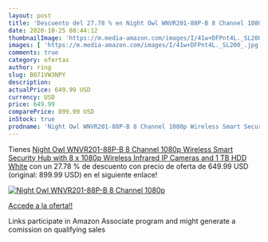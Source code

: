 ```yaml
---
layout: post
title: 'Descuento del 27.78 % en Night Owl WNVR201-88P-B 8 Channel 1080p '
date: 2020-10-25 08:44:12
thumbnailImage: 'https://m.media-amazon.com/images/I/41w+DFPnt4L._SL200_.jpg'
images: [ 'https://m.media-amazon.com/images/I/41w+DFPnt4L._SL200_.jpg' ]
comments: true
category: ofertas
author: ring
slug: B071VW3NPY
description:
actualPrice: 649.99 USD
currency: USD
price: 649.99
comparePrice: 899.99 USD
inStock: true
prodname: 'Night Owl WNVR201-88P-B 8 Channel 1080p Wireless Smart Security Hub with 8 x 1080p Wireless Infrared IP Cameras and 1 TB HDD  White'
---
```


Tienes [Night Owl WNVR201-88P-B 8 Channel 1080p Wireless Smart Security Hub with 8 x 1080p Wireless Infrared IP Cameras and 1 TB HDD  White](https://www.amazon.com/dp/B071VW3NPY/?tag=tolees-20) con un 27.78 % de descuento con precio de oferta de 649.99 USD (original: 899.99 USD) en el siguiente enlace!

[![Night Owl WNVR201-88P-B 8 Channel 1080p ](https://m.media-amazon.com/images/I/41w+DFPnt4L._SL200_.jpg)](https://www.amazon.com/dp/B071VW3NPY/?tag=tolees-20)

[Accede a la oferta!!](https://www.amazon.com/dp/B071VW3NPY/?tag=tolees-20)

Links participate in Amazon Associate program and might generate a comission on qualifying sales


